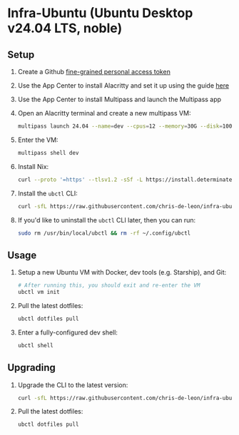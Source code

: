 # Infra-Ubuntu (Ubuntu Desktop v24.04 LTS, noble)

## Setup

1. Create a Github [fine-grained personal access token](https://docs.github.com/en/authentication/keeping-your-account-and-data-secure/managing-your-personal-access-tokens#creating-a-fine-grained-personal-access-token)

1. Use the App Center to install Alacritty and set it up using the guide [here](./docs/alacritty.ubuntu.md)

1. Use the App Center to install Multipass and launch the Multipass app

1. Open an Alacritty terminal and create a new multipass VM:

    ```sh
    multipass launch 24.04 --name=dev --cpus=12 --memory=30G --disk=100G
    ```

1. Enter the VM:

    ```sh
    multipass shell dev
    ```

1. Install Nix:

    ```sh
    curl --proto '=https' --tlsv1.2 -sSf -L https://install.determinate.systems/nix | sh -s -- install --no-confirm
    ```

1. Install the `ubctl` CLI:

    ```sh
    curl -sfL https://raw.githubusercontent.com/chris-de-leon/infra-ubuntu/refs/heads/master/install.sh | bash
    ```

1. If you'd like to uninstall the `ubctl` CLI later, then you can run:

    ```sh
    sudo rm /usr/bin/local/ubctl && rm -rf ~/.config/ubctl
    ```

## Usage

1. Setup a new Ubuntu VM with Docker, dev tools (e.g. Starship), and Git:

    ```sh
    # After running this, you should exit and re-enter the VM
    ubctl vm init
    ```

1. Pull the latest dotfiles:

    ```sh
    ubctl dotfiles pull
    ```

1. Enter a fully-configured dev shell:

    ```sh
    ubctl shell
    ```

## Upgrading


1. Upgrade the CLI to the latest version:

    ```sh
    curl -sfL https://raw.githubusercontent.com/chris-de-leon/infra-ubuntu/refs/heads/master/install.sh | bash
    ```

1. Pull the latest dotfiles:

    ```sh
    ubctl dotfiles pull
    ```
